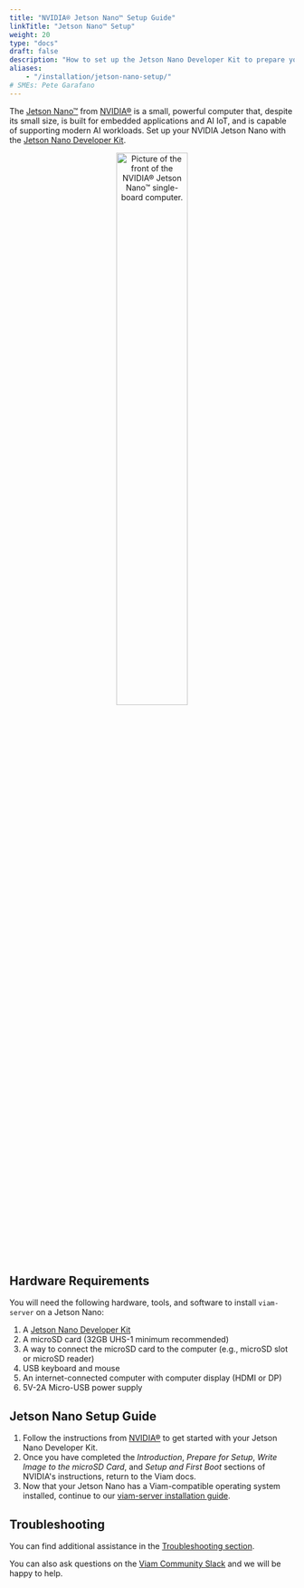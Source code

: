 ```yaml
---
title: "NVIDIA® Jetson Nano™ Setup Guide"
linkTitle: "Jetson Nano™ Setup"
weight: 20
type: "docs"
draft: false
description: "How to set up the Jetson Nano Developer Kit to prepare your NVIDIA® Jetson Nano™ for viam-server installation."
aliases:
    - "/installation/jetson-nano-setup/"
# SMEs: Pete Garafano
---
```


The [Jetson Nano™](https://developer.nvidia.com/embedded/jetson-nano) from [NVIDIA®](https://www.nvidia.com/) is a small, powerful computer that, despite its small size, is built for embedded applications and AI IoT, and is capable of supporting modern AI workloads.
Set up your NVIDIA Jetson Nano with the [Jetson Nano Developer Kit](https://developer.nvidia.com/embedded/jetson-nano-developer-kit).

<p style="text-align:center;"><img src="/installation/img/jetson-nano-setup/jetson-nano-dev-kit.png" alt="Picture of the front of the NVIDIA® Jetson Nano™ single-board computer." width="50%"></p>

## Hardware Requirements

You will need the following hardware, tools, and software to install `viam-server` on a Jetson Nano:

1. A [Jetson Nano Developer Kit](https://developer.nvidia.com/embedded/jetson-nano-developer-kit)
2. A microSD card (32GB UHS-1 minimum recommended)
3. A way to connect the microSD card to the computer (e.g., microSD slot or microSD reader)
4. USB keyboard and mouse
5. An internet-connected computer with computer display (HDMI or DP)
6. 5V-2A Micro-USB power supply

## Jetson Nano Setup Guide

1. Follow the instructions from [NVIDIA®](https://developer.nvidia.com/embedded/learn/get-started-jetson-nano-devkit) to get started with your Jetson Nano Developer Kit.
2. Once you have completed the *Introduction*, *Prepare for Setup*, *Write Image to the microSD Card*, and *Setup and First Boot* sections of NVIDIA's instructions, return to the Viam docs.
3. Now that your Jetson Nano has a Viam-compatible operating system installed, continue to our [viam-server installation guide](/installation/install/).

## Troubleshooting

You can find additional assistance in the [Troubleshooting section](/appendix/troubleshooting/).

You can also ask questions on the [Viam Community Slack](https://join.slack.com/t/viamrobotics/shared_invite/zt-1f5xf1qk5-TECJc1MIY1MW0d6ZCg~Wnw) and we will be happy to help.

